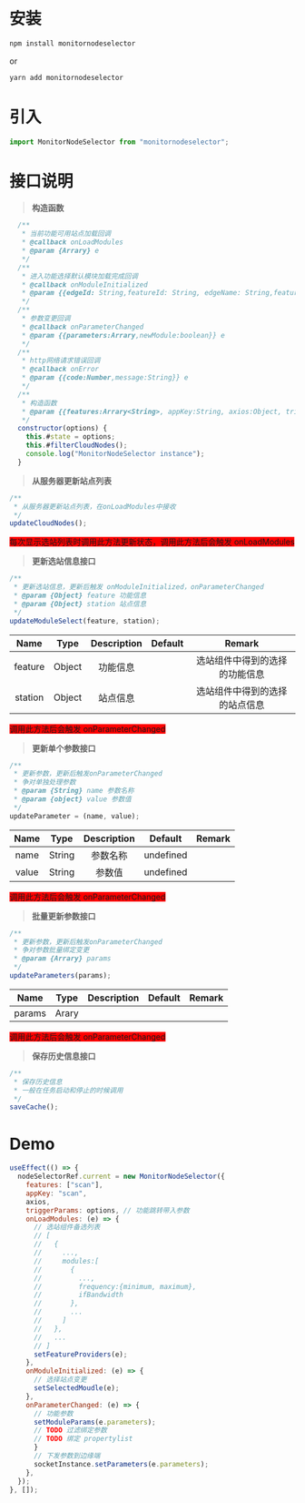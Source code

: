 # 安装

```bash
npm install monitornodeselector
```

or

```bash
yarn add monitornodeselector
```

# 引入

```javascript
import MonitorNodeSelector from "monitornodeselector";
```

# 接口说明

> **构造函数**

```javascript
  /**
   * 当前功能可用站点加载回调
   * @callback onLoadModules
   * @param {Arrary} e
   */
  /**
   * 进入功能选择默认模块加载完成回调
   * @callback onModuleInitialized
   * @param {{edgeId: String,featureId: String, edgeName: String,featureName: String,deviceName: String,address: String,moduleState: String,isActive:boolean,type:String,longitude: Number,latitude: Number,category:Number}} e
   */
  /**
   * 参数变更回调
   * @callback onParameterChanged
   * @param {{parameters:Arrary,newModule:boolean}} e
   */
  /**
   * http网络请求错误回调
   * @callback onError
   * @param {{code:Number,message:String}} e
   */
  /**
   * 构造函数
   * @param {{features:Arrary<String>, appKey:String, axios:Object, triggerParams:Object,onLoadModules:onLoadModules,onModuleInitialized:onModuleInitialized,onParameterChanged:onParameterChanged,onError:onError,onlyIdle:boolean}} options
   */
  constructor(options) {
    this.#state = options;
    this.#filterCloudNodes();
    console.log("MonitorNodeSelector instance");
  }
```

> **从服务器更新站点列表**

```javascript
/**
 * 从服务器更新站点列表，在onLoadModules中接收
 */
updateCloudNodes();
```

<font style=background:red>每次显示选站列表时调用此方法更新状态，调用此方法后会触发 onLoadModules</font>

> **更新选站信息接口**

```javascript
/**
 * 更新选站信息，更新后触发 onModuleInitialized，onParameterChanged
 * @param {Object} feature 功能信息
 * @param {Object} station 站点信息
 */
updateModuleSelect(feature, station);
```

|  Name   |  Type  | Description | Default |             Remark             |
| :-----: | :----: | :---------: | :-----: | :----------------------------: |
| feature | Object |  功能信息   |         | 选站组件中得到的选择的功能信息 |
| station | Object |  站点信息   |         | 选站组件中得到的选择的站点信息 |

<font style=background:red>调用此方法后会触发 onParameterChanged</font>

> **更新单个参数接口**

```javascript
/**
 * 更新参数，更新后触发onParameterChanged
 * 争对单独处理参数
 * @param {String} name 参数名称
 * @param {object} value 参数值
 */
updateParameter = (name, value);
```

| Name  |  Type  | Description |  Default  | Remark |
| :---: | :----: | :---------: | :-------: | :----: |
| name  | String |  参数名称   | undefined |        |
| value | String |   参数值    | undefined |        |

<font style=background:red>调用此方法后会触发 onParameterChanged</font>

> **批量更新参数接口**

```javascript
/**
 * 更新参数，更新后触发onParameterChanged
 * 争对参数批量绑定变更
 * @param {Arrary} params
 */
updateParameters(params);
```

|  Name  | Type  | Description | Default | Remark |
| :----: | :---: | :---------: | :-----: | :----: |
| params | Arary |             |         |        |

<font style=background:red>调用此方法后会触发 onParameterChanged</font>

> **保存历史信息接口**

```javascript
/**
 * 保存历史信息
 * 一般在任务启动和停止的时候调用
 */
saveCache();
```

# Demo

```javascript
useEffect(() => {
  nodeSelectorRef.current = new MonitorNodeSelector({
    features: ["scan"],
    appKey: "scan",
    axios,
    triggerParams: options, // 功能跳转带入参数
    onLoadModules: (e) => {
      // 选站组件备选列表
      // [
      //   {
      //     ...,
      //     modules:[
      //       {
      //         ...,
      //         frequency:{minimum, maximum},
      //         ifBandwidth
      //       },
      //       ...
      //     ]
      //   },
      //   ...
      // ]
      setFeatureProviders(e);
    },
    onModuleInitialized: (e) => {
      // 选择站点变更
      setSelectedMoudle(e);
    },
    onParameterChanged: (e) => {
      // 功能参数
      setModuleParams(e.parameters);
      // TODO 过滤绑定参数
      // TODO 绑定 propertylist
      }
      // 下发参数到边缘端
      socketInstance.setParameters(e.parameters);
    },
  });
}, []);
```
